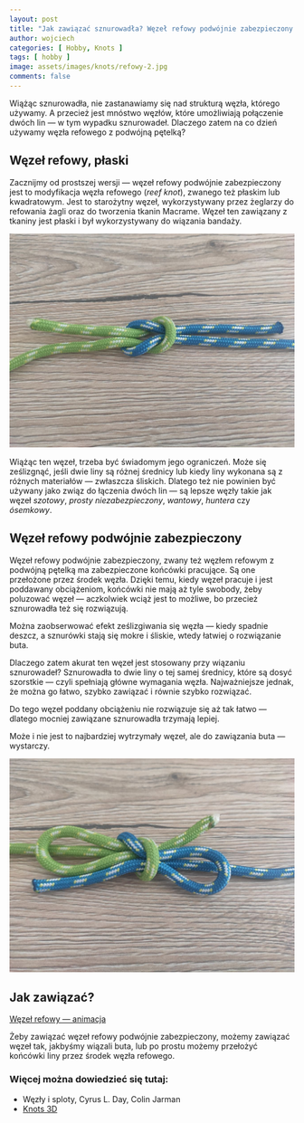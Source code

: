 ```yaml
---
layout: post
title: "Jak zawiązać sznurowadła? Węzeł refowy podwójnie zabezpieczony."
author: wojciech
categories: [ Hobby, Knots ]
tags: [ hobby ]
image: assets/images/knots/refowy-2.jpg
comments: false
---
```


Wiążąc sznurowadła, nie zastanawiamy się nad strukturą węzła, którego używamy. A przecież jest mnóstwo węzłów,
które umożliwiają połączenie dwóch lin — w tym wypadku sznurowadeł. Dlaczego zatem na co dzień używamy węzła refowego
z podwójną pętelką?

## Węzeł refowy, płaski

Zacznijmy od prostszej wersji — węzeł refowy podwójnie zabezpieczony jest to modyfikacja węzła refowego
(_reef knot_), zwanego też płaskim lub kwadratowym. Jest to starożytny węzeł, wykorzystywany przez żeglarzy do refowania
żagli oraz do tworzenia tkanin Macrame. Węzeł ten zawiązany z tkaniny jest płaski i był wykorzystywany do wiązania
bandaży.

![Węzeł refowy](/assets/images/knots/refowy-1.jpg)

Wiążąc ten węzeł, trzeba być świadomym jego ograniczeń. Może się ześlizgnąć, jeśli dwie liny są różnej średnicy
lub kiedy liny wykonana są z różnych materiałów — zwłaszcza śliskich. Dlatego też nie powinien być używany jako związ do
łączenia dwóch lin — są lepsze węzły takie jak węzeł _szotowy_, _prosty niezabezpieczony_, _wantowy_, _huntera_ czy
_ósemkowy_.

## Węzeł refowy podwójnie zabezpieczony

Węzeł refowy podwójnie zabezpieczony, zwany też węzłem refowym z podwójną pętelką ma zabezpieczone końcówki pracujące.
Są one przełożone przez środek węzła. Dzięki temu, kiedy węzeł pracuje i jest poddawany obciążeniom, końcówki nie mają
aż tyle swobody, żeby poluzować węzeł — aczkolwiek wciąż jest to możliwe, bo przecież sznurowadła też się rozwiązują.

Można zaobserwować efekt ześlizgiwania się węzła — kiedy spadnie deszcz, a sznurówki stają się mokre i śliskie, wtedy
łatwiej o rozwiązanie buta.

Dlaczego zatem akurat ten węzeł jest stosowany przy wiązaniu sznurowadeł? Sznurowadła to dwie liny o tej samej
średnicy, które są dosyć szorstkie — czyli spełniają główne wymagania węzła. Najważniejsze jednak, że można go łatwo,
szybko zawiązać i równie szybko rozwiązać.

Do tego węzeł poddany obciążeniu nie rozwiązuje się aż tak łatwo — dlatego mocniej zawiązane sznurowadła trzymają
lepiej.

Może i nie jest to najbardziej wytrzymały węzeł, ale do zawiązania buta — wystarczy.

![Węzeł refowy](/assets/images/knots/refowy-2.jpg)

## Jak zawiązać?

[Węzeł refowy — animacja](https://www.animatedknots.com/square-knot)

Żeby zawiązać węzeł refowy podwójnie zabezpieczony, możemy zawiązać węzeł tak, jakbyśmy wiązali buta, lub po prostu
możemy przełożyć końcówki liny przez środek węzła refowego.

### Więcej można dowiedzieć się tutaj:

- Węzły i sploty, Cyrus L. Day, Colin Jarman
- [Knots 3D](https://play.google.com/store/apps/details?id=com.nynix.knots3d&gl=PL)







